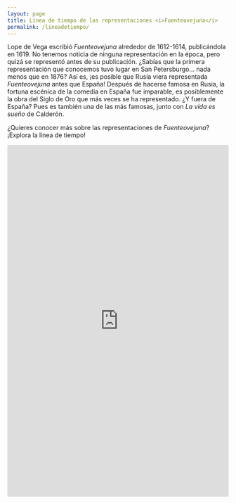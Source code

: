 ```yaml
---
layout: page
title: Línea de tiempo de las representaciones <i>Fuenteovejuna</i>
permalink: /lineadetiempo/
---
```

Lope de Vega escribió _Fuenteovejuna_ alrededor de 1612-1614, publicándola en 1619. No tenemos noticia de ninguna representación en la época, pero quizá se representó antes de su publicación. ¿Sabías que la primera representación que conocemos tuvo lugar en San Petersburgo... nada menos que en 1876? Así es, ¡es posible que Rusia viera representada _Fuenteovejuna_ antes que España! Después de hacerse famosa en Rusia, la fortuna escénica de la comedia en España fue imparable, es posiblemente la obra del Siglo de Oro que más veces se ha representado. ¿Y fuera de España? Pues es también una de las más famosas, junto con _La vida es sueño_ de Calderón. 

¿Quieres conocer más sobre las representaciones de _Fuenteovejuna_? ¡Explora la línea de tiempo!

<iframe src='https://cdn.knightlab.com/libs/timeline3/latest/embed/index.html?source=1jjTyDDROB_Fnd9_q3W8ZOkG4SFXkxKAFhKTr6a2HUNc&font=Default&lang=en&initial_zoom=2&height=800&theme=https://raw.githubusercontent.com/dxvidmr/pruebas-fo/main/assets/timeline.css' width='100%' height='800' webkitallowfullscreen mozallowfullscreen allowfullscreen frameborder='0'></iframe>